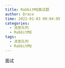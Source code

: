 ```yaml
---
title: RabbitMQ面试题
author: Draco
time: 2022-01-03 00:04:05
categories: 
  - 消息队列
  - RabbitMQ
tags: 
  - 消息队列
  - RabbitMQ
---
```




面试
